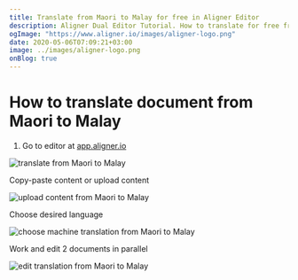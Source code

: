 ```yaml
---
title: Translate from Maori to Malay for free in Aligner Editor
description: Aligner Dual Editor Tutorial. How to translate for free from Maori to Malay. Aligner is multilingual document management platform. 
ogImage: "https://www.aligner.io/images/aligner-logo.png"
date: 2020-05-06T07:09:21+03:00
image: ../images/aligner-logo.png
onBlog: true
---
```


# How to translate document from Maori to Malay

1. Go to editor at [app.aligner.io](https://app.aligner.io "Aligner App web page")

![translate from Maori to Malay](../aligner-blank-editor.png "translate from Maori to Malay")

Copy-paste content or upload content

![upload content from Maori to Malay](../aligner-uploaded-document.png "upload content from Maori to Malay")

Choose desired language

![choose machine translation from Maori to Malay](../aligner-language-dropdown.png "choose machine translation from Maori to Malay")

Work and edit 2 documents in parallel

![edit translation from Maori to Malay](../aligner-double-sitded-editor.png "edit translation from Maori to Malay")


